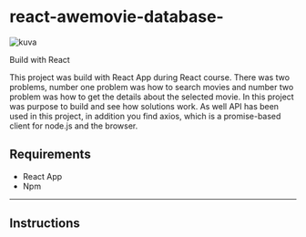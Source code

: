# react-awemovie-database-

![kuva](https://user-images.githubusercontent.com/56343426/124610924-9c529900-de79-11eb-9498-02eddf5b9761.png)

Build with React 

This project was build with React App during React course. There was two problems, number one problem was how to search movies and number two problem was how to get the details about the selected movie. In this project was purpose to build and see how solutions work. As well API has been used in this project, in addition you find axios, which is a promise-based client for node.js and the browser. 

## Requirements ## 
* React App
* Npm
-------------------
## Instructions ## 




